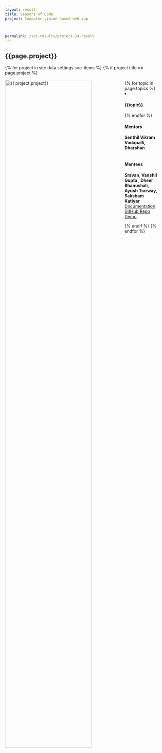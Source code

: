 ```yaml
---
layout: result
title: Seasons of Code
project: Computer vision based web app


    
permalink: /soc-results/project-34-result
---
```


<h2 class="display1 m-3 p-3 text-center customcol">{{page.project}}</h2>
{% for project in site.data.settings.soc-items %}
{% if project.title == page.project %}

<div>
    <img src="{{ site.baseurl }}/{{ project.image }}"  width = "75%" height="auto"  alt="{{ project.project}}" class="border rounded" style = "float: left; margin-top: 3%; margin-right: 3%">
</div>


<div class="mentor-mentee-section">
    <br>
        {% for topic in page.topics %}
        <li><h4 class="text-primary text-center">{{topic}}</h4></li>
        {% endfor %}
    <br>
    <h4 class="mentor-title" style="display: block; fontWeight: 800">Mentors</h4>   
    <h4 class="mentors" style="display: inline;">Senthil Vikram Vodapalli, Dharshan</h4>    
    <br>  <br>
    <h4 class="mentor-title" style="display: block;">Mentees</h4> 
    <h4 class="mentors" style="display: inline;">Sravan, Vanshil Gupta , Dheer Bhanushali, Ayush Trarway, Saksham Katiyar</h4>
    </div>

<div class = "button-holder">
    <div class="button-res"><a href="https://docs.google.com/document/d/1xSnTkkJqVgP6xYy5SFr9sgAaMUTR-WbwNvmx0emZaEw/edit" role="button">Documentation</a></div>
    <div class="button-res"><a href="https://github.com/Saksham-Katiyar/Computer-Vision-based-Web-App" role="button">GitHub Repo</a></div>
    <div class="button-res"><a href="https://drive.google.com/drive/folders/1KrNk6ot3MXsPQ3MpVyeBznbTcL8E828p?usp=sharing" role="button">Demo</a></div>
</div>

{% endif %}
{% endfor %}
